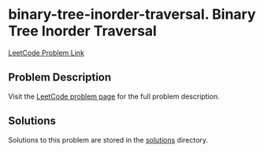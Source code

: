 # binary-tree-inorder-traversal. Binary Tree Inorder Traversal

[LeetCode Problem Link](https://leetcode.com/problems/binary_tree_inorder_traversal/)

## Problem Description

Visit the [LeetCode problem page](https://leetcode.com/problems/binary_tree_inorder_traversal/) for the full problem description.

## Solutions

Solutions to this problem are stored in the [solutions](./solutions) directory.
